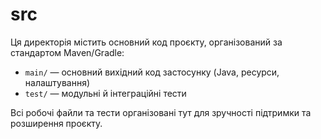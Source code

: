 # src

Ця директорія містить основний код проєкту, організований за стандартом Maven/Gradle:

- `main/` — основний вихідний код застосунку (Java, ресурси, налаштування)
- `test/` — модульні й інтеграційні тести

Всі робочі файли та тести організовані тут для зручності підтримки та розширення проєкту.
